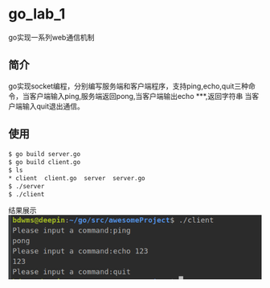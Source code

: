 # go_lab_1
go实现一系列web通信机制
## 简介  
go实现socket编程，分别编写服务端和客户端程序，支持ping,echo,quit三种命令，当客户端输入ping,服务端返回pong,当客户端输出echo ***,返回字符串 
当客户端输入quit退出通信。
## 使用  
```
$ go build server.go
$ go build client.go 
$ ls
* client  client.go  server  server.go
$ ./server
$ ./client   
```
结果展示 
![image](https://github.com/birdmanwings/picture/raw/master/images/7.png)
